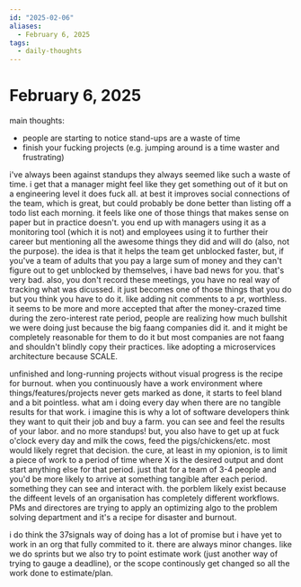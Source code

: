 ```yaml
---
id: "2025-02-06"
aliases:
  - February 6, 2025
tags:
  - daily-thoughts
---
```


# February 6, 2025

main thoughts:
- people are starting to notice stand-ups are a waste of time
- finish your fucking projects (e.g. jumping around is a time waster and frustrating)

i've always been against standups they always seemed like such a waste of time. i get that a manager might feel like they get something out of it but on a engineering level it does fuck all. at best it improves social connections of the team, which is great, but could probably be done better than listing off a todo list each morning. it feels like one of those things that makes sense on paper but in practice doesn't. you end up with managers using it as a monitoring tool (which it is not) and employees using it to further their career but mentioning all the awesome things they did and will do (also, not the purpose). the idea is that it helps the team get unblocked faster, but, if you've a team of adults that you pay a large sum of money and they can't figure out to get unblocked by themselves, i have bad news for you. that's very bad. also, you don't record these meetings, you have no real way of tracking what was dicussed. it just becomes one of those things that you do but you think you have to do it. like adding nit comments to a pr, worthless. it seems to be more and more accepted that after the money-crazed time during the zero-interest rate period, people are realizing how much bullshit we were doing just because the big faang companies did it. and it might be completely reasonable for them to do it but most companies are not faang and shouldn't blindly copy their practices. like adopting a microservices architecture because SCALE.

unfinished and long-running projects without visual progress is the recipe for burnout. when you continuously have a work environment where things/features/projects never gets marked as done, it starts to feel bland and a bit pointless. what am i doing every day when there are no tangible results for that work. i imagine this is why a lot of software developers think they want to quit their job and buy a farm. you can see and feel the results of your labor. and no more standups! but, you also have to get up at fuck o'clock every day and milk the cows, feed the pigs/chickens/etc. most would likely regret that decision. the cure, at least in my opionion, is to limit a piece of work to a period of time where X is the desired output and dont start anything else for that period. just that for a team of 3-4 people and you'd be more likely to arrive at something tangible after each period. something they can see and interact with. the porblem likely exist because the diffeent levels of an organisation has completely different workflows. PMs and directores are trying to apply an optimizing algo to the problem solving department and it's a recipe for disaster and burnout.

i do think the 37signals way of doing has a lot of promise but i have yet to work in an org that fully commited to it. there are always minor changes. like we do sprints but we also try to point estimate work (just another way of trying to gauge a deadline), or the scope continously get changed so all the work done to estimate/plan.
